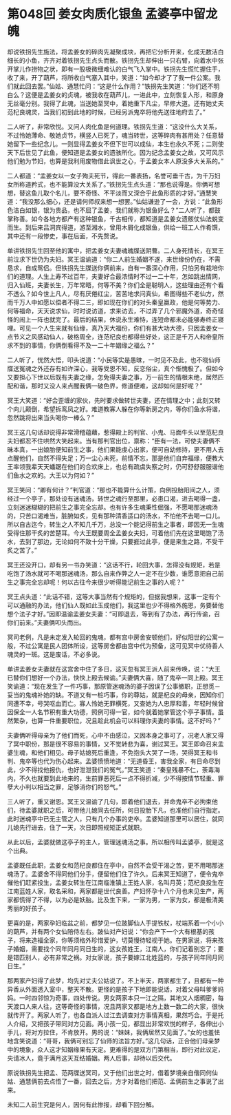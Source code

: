 # 第048回 姜女肉质化银鱼 孟婆亭中留龙魄

却说铁拐先生施法，将孟姜女的碎肉先凝聚成块，再把它分析开来，化成无数洁白细长的小鱼，齐齐对着铁拐先生点头而散。铁拐先生却伸出一只右臂，向着水中张开掌儿作捞物之状，即有一股极微细难认的白气飞入掌中。铁拐先生慌忙握住手，收了来，开了葫芦，将所收白气塞入其中，笑道：“如今却才了了我一件公案。我们就此回去罢。”仙姑、通慧忙问：“这是什么作用？”铁拐先生笑道：“你们还不明白么？这便是孟姜女的贞魂，被我收在葫芦儿，一进此中，立刻恢复人形，和原身无丝毫分别。我得了此魂，当送她至冥中，着她重下凡尘，早修大道。还有她丈夫范杞良魂灵，当我们初到此地的时候，已经另派鬼卒将他先送往地府去了。”

二人听了，非常欣悦。又问人肉化鱼是何道理。铁拐先生道：“这没什么大关系，不过怜她薄命、敬她贞节，横竖人已死了，魂当转世，这等碎肉有甚用处？任意替她留下一些纪念儿。一则显得孟姜女不但下世可以成仙，本生也永久不死；二则使天下后世见了此鱼，便知道是孟姜女的遗骇所化。因为纪念孟姜女之故，又可风示他们勉为节妇，也算是我利用废物借此讽世之心，于孟姜女本人原没多大关系的。”

二人都道：“孟姜女以一女子殉夫死节，得此一番表扬，名誉可垂千古，为千万妇女所称道矜式，也不能算没大关系了。”铁拐先生点头道：“那也说得是。你俩可想想，替这鱼儿取个名儿，要不奇怪、不平淡而又深合乎此鱼形质的才好。”通慧笑道：“我没那么细心，还是请何师叔来想一想罢。”仙姑谦逊了一会，方说：“此鱼形色洁白如银，银为贵品，也不屈了孟姜，我们就称为银鱼好么？”二人听了，都鼓掌称善。如今各地方都产有这种银鱼，千古相传，都知道是孟姜女遗骸仗仙法蜕变而生。到后来吕洞宾得道，游至湘水，曾用木屑化成银鱼，供给一班工人作肴馔，其中还有一段惨史，事在后面，不先赘说。

单讲铁拐先生回至他的寓中，把孟姜女夫妻魂魄牒送阴曹。二人身死情长，在冥王前泣求下世仍为夫妇。冥王温谕道：“你二人前生婚姻不遂，来世缘份仍在，不需恳求，自成鸳侣。但铁拐先生牒送你俩前来，自有一番深心作用，只怕另有栽培你们的道理。人生上寿不过百年，夫妻好合最浓情时不过一二十年，怎如跳出情网，归入仙班，夫妻长生，万年常晤，何等不美？你们全是聪明人，这些理由还有个看不透么？如今世上凡人，尽有厌倦红尘，苦苦地求问真仙，希图得些不老仙方，然而千万人中如愿以偿者不得二三，即如现在你们的对头秦皇嬴政，他是何等势力、何等福命，天天说求仙，时时说访道，求来访去，不过弄了几个邪魔外道，奇奇怪怪的闹上一阵也就完了。最后的结果，休说永生难恃，连短命都未必能够寿终正寝哩。可见一个人生来就有仙缘，真乃天大福份，你们有甚大功大德，只因孟姜女一点节义之风感动仙人，破格周全，连范杞良也都得些好处，这正是千万人和帝皇所求不到的事情，你俩倒看得不及一二十年姻缘之福么？”

二人听了，恍然大悟，叩头说道：“小民等实是愚昧，一时见不及此，也不晓仙师牒送冤魂之外还存有如许深心，我等受恩不知，反恋俗尘，真个惭愧极了。但如今又要担心下世以后既有夫妻之缘，怎免得夫妻之事，万一前生的情根未绝，居然匹配和谐，那时又没人来点醒我俩一破色界，修道便难，这却如何是好呢？”

冥王大笑道：“好会歪缠的家伙，先时要求做转世夫妻，还在情理之中；此刻又转个向儿颠倒，希望拆鸾凤之好。难道教寡人躲在你等新房之内，等你们鱼水将谐，忽然跳将出来当头喝你一棒么？”

冥王这几句话却说得非常滑稽蕴藉，惹得殿上的判官、小鬼、马面牛头以至范杞良夫妇都忍不住哄然大笑起来。当有那判官出位，禀称：“臣有一法，可使夫妻俩不昧本真，一出娘胎便知前生之事，他们果能虔心出家，便可自幼修持，更不用人去点醒他们，自然不得失足；万一尘心未死，前情不忘，那是他们自弃福缘，便教大王率领我辈天天蟠踞在他们的合欢床上，也总有疏虞失察之时，仍可舒舒服服谐他们鱼水之欢的。大王以为何如？”

冥王笑问：“卿有何计？”判官道：“那也不能算什么计策，向例投胎阳间之人，须经过一个亭子，那处设有迷魂汤，转世之魂行至那里，必患口渴，进去喝得一盏，立刻迷迷糊糊的把前生之事完全忘却。也有许多生魂秉性倔强，不愿喝那迷魂汤的，只苦口渴难当，脏腑如炙，见有那种清香适口的汤水，不怕他不去喝一口儿。所以自古迄今，转生之人不知几千万，总没一个能记得前生之事者，即因无一生魂受得住那干炙的苦楚耳。今大王既要周全孟姜女夫妇，可着他们先在这里喝饱了汤水，去到了那边，无论如何不致十分干燥，只要捱过此亭，便是来生之路，不受干炙之苦了。”

冥王还没开口，却有另一书办笑道：“这话不行，轮回大事，怎得没有规矩，若是吃饱了汤水就可不喝那迷魂汤，那么自来作弊之人一定不在少数，谁愿意把自己前生之事完全忘却呢！何以古往今来很少听得能记前生之事的人呢？”

冥王点头道：“此话不错，这等大事当然有个规矩的，但据我想来，这事一定有个可以通融的办法，他们仙人既如此玉成他们，我这里也少不得格外施恩，务要替他想个法子才好。”因即温谕孟姜女夫妻：“可即退去，等到有了办法，再行传谕，召你们前来。”夫妻俩叩头而出。

冥司老例，凡是未定发入轮回的鬼魂，都有宫中房舍安顿他们，好似阳世的公寓一般，不过公寓是民人团体所设，这等房舍都由宫中代为预备，这可见冥中优待善人魂灵的一斑。这是废话，不必多说。

单讲孟姜女夫妻就在这宫舍中住了多日，这天忽有冥王派人前来传唤，说：“大王已替你们想好一个办法，快快上殿去候谕。”夫妻俩大喜，随了鬼卒一同上殿。冥王笑谕道：“现在发生了一件巧事，那原管迷魂汤的婆子因误了公事撤职，正想觅－妥当的鬼魂补她的缺。不道又有一桩巧事，你的尊姑，就是杞良的母亲，因知你们同遭不幸，号哭呕血而亡。寡人怜她无罪横死，又查她为人忠厚和善，年轻时候曾因保全一人名节积有重大功德，照例可得一官，如今就着她掌管这个亭子事情。虽然繁杂，也算一件重要职位，况且趁此机会可以料理你夫妻的事情。这不好吗？”

夫妻俩听得母亲为了他们而死，心中不由感泣，又因本身之事可了，况老人家又得了冥中职份，那是很不容易的事情，又不觉转悲为喜，谢过冥王。冥王即命召来孟婆生魂，和他们相见。母子姑媳死后重逢，不免抱头大哭了一场，哭得冥王和书判、鬼卒等也代为伤心起来。孟婆愤愤地道：“无道昏王，害我全家，有日命尽到此，少不得找他报仇，也好泄泄我们的冤气。”冥王笑道：“秦皇残暴不仁，荼毒海内，不久也就要到此地来的，生前罪恶死后一点不得折减，少不得按情节轻重、罪孽大小判以相当之罪，足够消你们的怒气。”

三人听了，重又谢恩。冥王又温谕了几句，即着他们退去，并命鬼卒不必拘束他们，待孟婆就职之后，可带他儿媳同去任所，何日投胎下凡，也准他们自行指定。此时迷魂亭中已无主管之人，只有几个办事的吏卒。孟婆知道那里可以居住，就同儿媳先行进去，住了一天，次日即照规矩正式就职。

从此以后，孟婆就做这亭子的主人，管理迷魂汤之事。所以相传叫孟婆亭，就是这个出典。

孟婆既任此职，孟姜女和范杞良都住在亭中，自然不会受干渴之苦，更不用喝那迷魂汤了。孟婆舍不得同他们分手，便留他们住了许久。后来冥王知道了，便令鬼卒催他们赶紧投生，孟姜女转生在江南临淮镇上王姓人家，名叫月英；范杞良投生在江南蓝姓人家，取名采和，两家都是世代良善。产妇怀孕十八个月也未见生产，两家都慌得了不得，以为必是妖胎。比及生下来，一家为男，一家为女，都是极清美秀丽的好孩子。

更喜的是，两家孕妇临盆之前，都梦见一位跛脚仙人手提铁杖，杖端系着一个小小的葫芦，并有两个女仙陪侍左右。跛仙对产妇说：“你会产下一个大有根基的孩子，将来造福全家，你等须格外珍惜爱护，切莫慢待轻视于她。在男家说，将来孩子婚姻，需要找个同年同月同日生的，这女孩姓王，江南人，你们记着别忘了；要是错匹别人，必有非常之祸。对女家说，孩子要嫁江北姓蓝的，与孩子同年同月同日生。”

那两家产妇得了此梦，均先对丈夫公姑说了。不上半天，两家都生了，且都有一种异香从外面透入室中，整天不散。更怪的是孩子下地即能说话，对着父母叫爹爹妈妈。一时四邻惊为奇事，四处传说。男女两家本只一江之隔，其地又人烟稠密，每天渡口人来人往，这等奇怪的事情，况且两家又都是地方上数一数二的大家，很快就传开了。两家人听了，也各自派人过江去调查对方事情真相，果然巧合。于是托人介绍，又把孩子带同对方见面。两小孩一见，都显出非常欢悦的样子，各伸出小手儿，将对方拉住，不肯放开。男的说：“妹妹，我俩居然又见面了。”女的也羞怯地含笑说道：“哥哥，我俩可别忘了仙师的法旨方好。”这几句话，正合他们母亲梦中的境象，众人这才知姻缘果有天定。更难得的是双方门第相当，即行对此议定，央请冰人，竟于满月这天互结婚姻。两人后事，却待以后交代。

原说铁拐先生把孟、范两牒送冥司，又于他们出世之时，借着梦境亲自偕同何仙姑、通慧俩前去点悟了一番，回去之后，方才对着他们把范、孟俩前生之事说了出来。

未知二人前生究是何人，因何有此惨报，却看下回分解。
